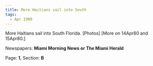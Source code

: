```yaml
---  
title: More Haitians sail into South  
tags:  
  - Apr 1980  
---  
```

  
More Haitians sail into South Florida. [Photos] [More on 14Apr80 and 15Apr80.]  
  
Newspapers: **Miami Morning News or The Miami Herald**  
  
Page: **1**, Section: **B** 
